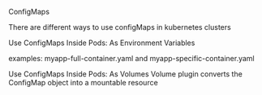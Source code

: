 ConfigMaps 

There are different ways to use configMaps in kubernetes clusters

Use ConfigMaps Inside Pods: As Environment Variables

examples: myapp-full-container.yaml and myapp-specific-container.yaml

Use ConfigMaps Inside Pods: As Volumes
Volume plugin converts the ConfigMap object into a mountable resource

